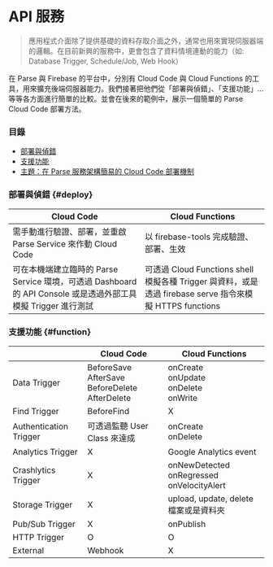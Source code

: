# API 服務

> 應用程式介面除了提供基礎的資料存取介面之外，通常也用來實現伺服器端的邏輯。在目前新興的服務中，更會包含了資料情境連動的能力（如: Database Trigger, Schedule/Job, Web Hook）

在 Parse 與 Firebase 的平台中，分別有 Cloud Code 與 Cloud Functions 的工具，用來擴充後端伺服器能力。我們接著把他們從「部署與偵錯」、「支援功能」...等等各方面進行簡單的比較。並會在後來的範例中，展示一個簡單的 Parse Cloud Code 部署方法。

### 目錄

* [部署與偵錯](#deploy)
* [支援功能](#function)
* [主題：在 Parse 服務架構簡易的 Cloud Code 部署機制](service-api/parse-cloud-deploy.md)

### 部署與偵錯 {#deploy}

| Cloud Code | Cloud Functions |
| --- | --- |
| 需手動進行驗證、部署，並重啟 Parse Service 來作動 Cloud Code | 以 firebase-tools 完成驗證、部署、生效 |
| 可在本機端建立臨時的 Parse Service 環境，可透過 Dashboard 的 API Console 或是透過外部工具模擬 Trigger 進行測試 | 可透過 Cloud Functions shell 模擬各種 Trigger 與資料，或是透過 firebase serve 指令來模擬 HTTPS functions |

### 支援功能 {#function}

|  | Cloud Code | Cloud Functions |
| --- | --- | --- |
| Data Trigger | BeforeSave<br>AfterSave<br>BeforeDelete<br>AfterDelete | onCreate<br>onUpdate<br>onDelete<br>onWrite |
| Find Trigger | BeforeFind | X |
| Authentication Trigger | 可透過監聽 User Class 來達成 | onCreate<br>onDelete |
| Analytics Trigger | X | Google Analytics event |
| Crashlytics Trigger | X | onNewDetected<br>onRegressed<br>onVelocityAlert |
| Storage Trigger | X | upload, update, delete 檔案或是資料夾 |
| Pub/Sub Trigger | X | onPublish |
| HTTP Trigger | O | O |
| External | Webhook | X |